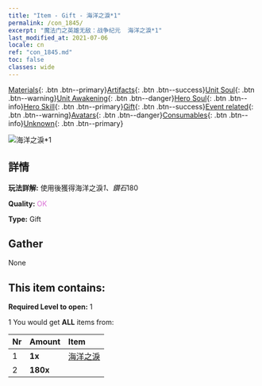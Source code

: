 ```yaml
---
title: "Item - Gift - 海洋之淚*1"
permalink: /con_1845/
excerpt: "魔法门之英雄无敌：战争纪元  海洋之淚*1"
last_modified_at: 2021-07-06
locale: cn
ref: "con_1845.md"
toc: false
classes: wide
---
```

 [Materials](/ItemsCN/){: .btn .btn--primary}[Artifacts](/ItemsCN/Artifacts/){: .btn .btn--success}[Unit Soul](/ItemsCN/UnitSoul/){: .btn .btn--warning}[Unit Awakening](/ItemsCN/UnitAwakening/){: .btn .btn--danger}[Hero Soul](/ItemsCN/HeroSoul/){: .btn .btn--info}[Hero Skill](/ItemsCN/HeroSkill/){: .btn .btn--primary}[Gift](/ItemsCN/Gift/){: .btn .btn--success}[Event related](/ItemsCN/Events/){: .btn .btn--warning}[Avatars](/ItemsCN/Avatars/){: .btn .btn--danger}[Consumables](/ItemsCN/Consumables/){: .btn .btn--info}[Unknown](/ItemsCN/Unknown/){: .btn .btn--primary}

 ![海洋之淚*1](/images/t/i_907466.png)

## 詳情
 **玩法詳解:** 使用後獲得海洋之淚*1、鑽石*180

 **Quality:** <span style="color: #DA70D6">OK</span>

 **Type:** Gift

## Gather

  None

## This item contains:

 **Required Level to open:** 1

 1 You would get **ALL** items  from:

  | Nr | Amount |     Item    |
  |:---|:-------|:------------|
  | 1 |  **1x** | [海洋之淚](/cn/Items/con_955/) |  | 
  | 2 |  **180x** | <i class="fas fa-gem"/> |  | 
